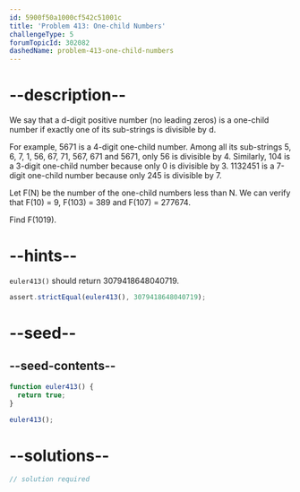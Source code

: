```yaml
---
id: 5900f50a1000cf542c51001c
title: 'Problem 413: One-child Numbers'
challengeType: 5
forumTopicId: 302082
dashedName: problem-413-one-child-numbers
---
```


# --description--

We say that a d-digit positive number (no leading zeros) is a one-child number if exactly one of its sub-strings is divisible by d.

For example, 5671 is a 4-digit one-child number. Among all its sub-strings 5, 6, 7, 1, 56, 67, 71, 567, 671 and 5671, only 56 is divisible by 4. Similarly, 104 is a 3-digit one-child number because only 0 is divisible by 3. 1132451 is a 7-digit one-child number because only 245 is divisible by 7.

Let F(N) be the number of the one-child numbers less than N. We can verify that F(10) = 9, F(103) = 389 and F(107) = 277674.

Find F(1019).

# --hints--

`euler413()` should return 3079418648040719.

```js
assert.strictEqual(euler413(), 3079418648040719);
```

# --seed--

## --seed-contents--

```js
function euler413() {
  return true;
}

euler413();
```

# --solutions--

```js
// solution required
```
